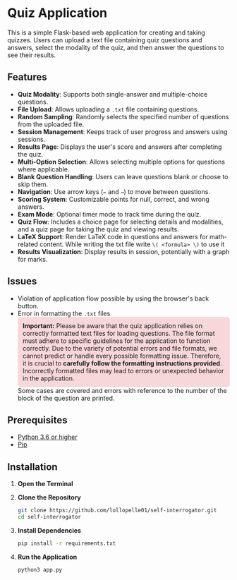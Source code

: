 # Quiz Application

This is a simple Flask-based web application for creating and taking quizzes. Users can upload a text file containing quiz questions and answers, select the modality of the quiz, and then answer the questions to see their results.

## Features

- **Quiz Modality**: Supports both single-answer and multiple-choice questions.
- **File Upload**: Allows uploading a `.txt` file containing questions.
- **Random Sampling**: Randomly selects the specified number of questions from the uploaded file.
- **Session Management**: Keeps track of user progress and answers using sessions.
- **Results Page**: Displays the user's score and answers after completing the quiz.
- **Multi-Option Selection**: Allows selecting multiple options for questions where applicable.
- **Blank Question Handling**: Users can leave questions blank or choose to skip them.
- **Navigation**: Use arrow keys (`←` and `→`) to move between questions.
- **Scoring System**: Customizable points for null, correct, and wrong answers.
- **Exam Mode**: Optional timer mode to track time during the quiz.
- **Quiz Flow**: Includes a choice page for selecting details and modalities, and a quiz page for taking the quiz and viewing results.
- **LaTeX Support**: Render LaTeX code in questions and answers for math-related content.
  While writing the txt file write `\( <formula> \)` to use it
- **Results Visualization**: Display results in session, potentially with a graph for marks.

## Issues

- Violation of application flow possible by using the browser's back button.
- Error in formatting the `.txt` files
  <div style="background-color: #f8d7da; padding: 10px; border-radius: 5px; border: 1px solid #f5c6cb;">
      <strong>Important:</strong> Please be aware that the quiz application relies on correctly formatted text files for loading questions. The file format must adhere to specific guidelines for the application to function correctly.
      Due to the variety of potential errors and file formats, we cannot predict or handle every possible formatting issue. Therefore, it is crucial to <strong>carefully follow the formatting instructions provided</strong>. Incorrectly formatted files may lead to errors or unexpected behavior in the application.
   </div>
   Some cases are covered and errors with reference to the number of the block of the question are printed.

## Prerequisites

- [Python 3.6 or higher](https://www.python.org/downloads/)
- [Pip](https://pip.pypa.io/en/stable/installation/)

## Installation

1. **Open the Terminal**
2. **Clone the Repository**

   ```bash
   git clone https://github.com/lollopelle01/self-interrogator.git
   cd self-interrogator
   ```
3. **Install Dependencies**

   ```bash
   pip install -r requirements.txt
   ```
4. **Run the Application**

   ```bash
   python3 app.py
   ```
